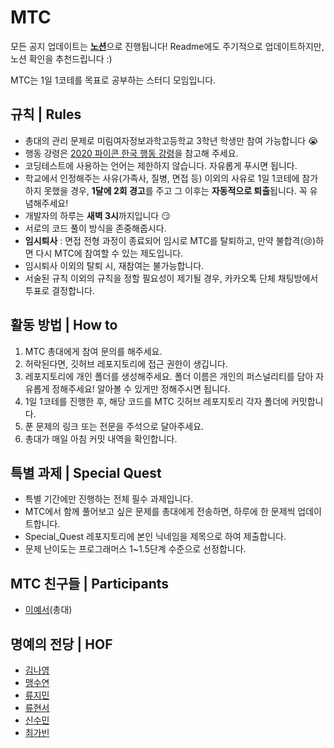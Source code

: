 # MTC
모든 공지 업데이트는 [**노션**](https://www.notion.so/wavylog/MTC-99128f199f734930a1018393c0b2601b)으로 진행됩니다! Readme에도 주기적으로 업데이트하지만, 노션 확인을 추천드립니다 :)

MTC는 1일 1코테를 목표로 공부하는 스터디 모임입니다.

## 규칙 | Rules

- 총대의 관리 문제로 미림여자정보과학고등학교 3학년 학생만 참여 가능합니다 😭
- 행동 강령은 [2020 파이콘 한국 행동 강령](https://www.pycon.kr/2020/about/coc/)을 참고해 주세요.
- 코딩테스트에 사용하는 언어는 제한하지 않습니다. 자유롭게 푸시면 됩니다.
- 학교에서 인정해주는 사유(가족사, 질병, 면접 등) 이외의 사유로 1일 1코테에 참가하지 못했을 경우, **1달에 2회 경고**를 주고 그 이후는 **자동적으로 퇴출**됩니다. 꼭 유념해주세요!
- 개발자의 하루는 **새벽 3시**까지입니다 😏
- 서로의 코드 풀이 방식을 존중해줍시다.
- **임시퇴사** :  면접 전형 과정이 종료되어 임시로 MTC를 탈퇴하고, 만약 불합격(😢)하면 다시 MTC에 참여할 수 있는 제도입니다.
- 임시퇴사 이외의 탈퇴 시, 재참여는 불가능합니다.
- 서술된 규칙 이외의 규칙을 정할 필요성이 제기될 경우, 카카오톡 단체 채팅방에서 투표로 결정합니다.

## 활동 방법 | How to

1. MTC 총대에게 참여 문의를 해주세요.
2. 허락된다면, 깃허브 레포지토리에 접근 권한이 생깁니다.
3. 레포지토리에 개인 폴더를 생성해주세요. 폴더 이름은 개인의 퍼스널리티를 담아 자유롭게 정해주세요! 알아볼 수 있게만 정해주시면 됩니다.
4. 1일 1코테를 진행한 후, 해당 코드를 MTC 깃허브 레포지토리 각자 폴더에 커밋합니다.
5. 푼 문제의 링크 또는 전문을 주석으로 달아주세요.
6. 총대가 매일 아침 커밋 내역을 확인합니다.

## 특별 과제 | Special Quest

- 특별 기간에만 진행하는 전체 필수 과제입니다.
- MTC에서 함께 풀어보고 싶은 문제를 총대에게 전송하면, 하루에 한 문제씩 업데이트합니다.
- Special_Quest 레포지토리에 본인 닉네임을 제목으로 하여 제출합니다.
- 문제 난이도는 프로그래머스 1~1.5단계 수준으로 선정합니다.

## MTC 친구들 | Participants

- [이예서](http://github.com/6h15m)(총대)

## 명예의 전당 | HOF

- [김나영](https://github.com/Nayoung-apeach)
- [맹수연](https://github.com/MaengSooYeon)
- [류지민](https://github.com/fb808)
- [류현서](https://github.com/hyeonseo25)
- [신수민](https://github.com/ssoomin1)
- [최가빈](https://github.com/choigabin)

